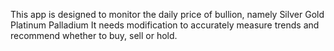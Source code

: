 This app is designed to monitor the daily price of bullion, namely
Silver
Gold
Platinum
Palladium
It needs modification to accurately measure trends and recommend whether to buy, sell or hold.
